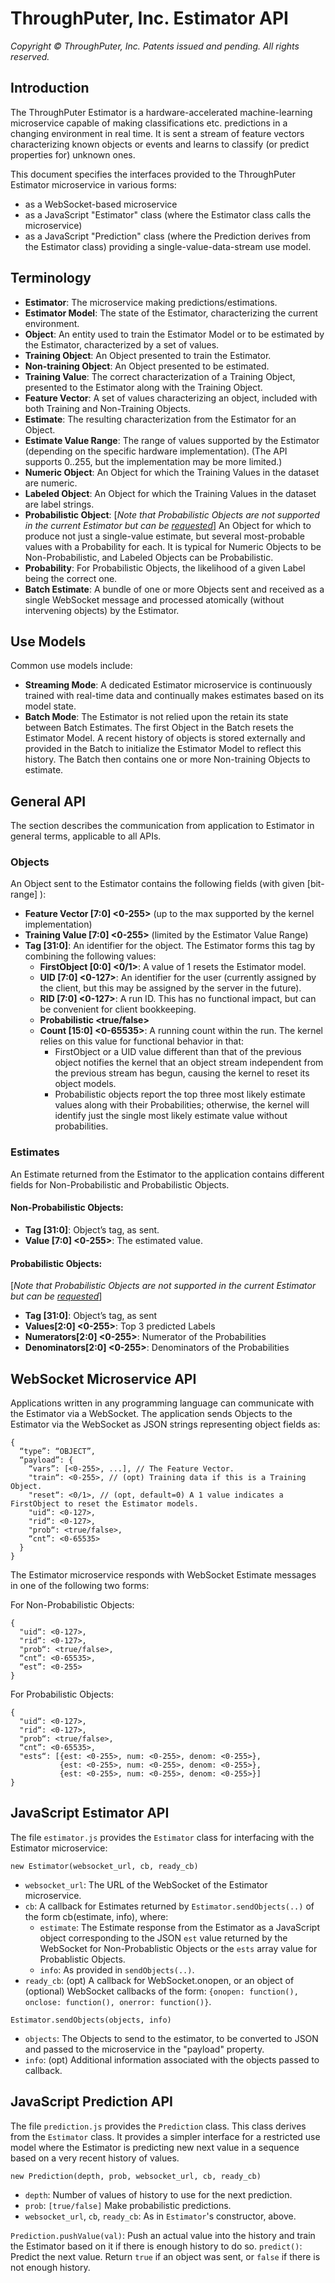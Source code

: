 # ThroughPuter, Inc. Estimator API

*Copyright © ThroughPuter, Inc. Patents issued and pending. All rights reserved.*

## Introduction

The ThroughPuter Estimator is a hardware-accelerated machine-learning microservice capable of making classifications etc. predictions in a changing environment in real time. It is sent a stream of feature vectors characterizing known objects or events and learns to classify (or predict properties for) unknown ones.

This document specifies the interfaces provided to the ThroughPuter Estimator microservice in various forms:
  - as a WebSocket-based microservice
  - as a JavaScript "Estimator" class (where the Estimator class calls the microservice)
  - as a JavaScript "Prediction" class (where the Prediction derives from the Estimator class) providing a single-value-data-stream use model.

## Terminology

  - **Estimator**: The microservice making predictions/estimations.
  - **Estimator Model**: The state of the Estimator, characterizing the current environment.
  - **Object**: An entity used to train the Estimator Model or to be estimated by the Estimator, characterized by a set of values.
  - **Training Object**: An Object presented to train the Estimator.
  - **Non-training Object**: An Object presented to be estimated.
  - **Training Value**: The correct characterization of a Training Object, presented to the Estimator along with the Training Object.
  - **Feature Vector**: A set of values characterizing an object, included with both Training and Non-Training Objects.
  - **Estimate**: The resulting characterization from the Estimator for an Object.
  - **Estimate Value Range**: The range of values supported by the Estimator (depending on the specific hardware implementation). (The API supports 0..255, but the implementation may be more limited.)
  - **Numeric Object**: An Object for which the Training Values in the dataset are numeric.
  - **Labeled Object**: An Object for which the Training Values in the dataset are label strings.
  - **Probabilistic Object**: \[*Note that Probabilistic Objects are not supported in the current Estimator but can be [requested](mailto:tech@throughputer.com)*\] An Object for which to produce not just a single-value estimate, but several most-probable values with a Probability for each.
  It is typical for Numeric Objects to be Non-Probabilistic, and Labeled Objects can be Probabilistic.
  - **Probability**: For Probabilistic Objects, the likelihood of a given Label being the correct one.
  - **Batch Estimate**: A bundle of one or more Objects sent and received as a single WebSocket message and processed atomically
  (without intervening objects) by the Estimator.

## Use Models

Common use models include:
  - **Streaming Mode**: A dedicated Estimator microservice is continuously trained with real-time data and continually makes estimates based on its model state.
  - **Batch Mode**: The Estimator is not relied upon the retain its state between Batch Estimates. The first Object in the Batch resets the Estimator Model.
  A recent history of objects is stored externally and provided in the Batch to initialize the Estimator Model to reflect this history. The Batch then contains one
  or more Non-training Objects to estimate.


## General API

The section describes the communication from application to Estimator in general terms, applicable to all APIs.

### Objects

An Object sent to the Estimator contains the following fields (with given [bit-range] <value-range>):

  - **Feature Vector [7:0] <0-255>** (up to the max supported by the kernel implementation)  
  - **Training Value [7:0] <0-255>** (limited by the Estimator Value Range)
  - **Tag [31:0]**: An identifier for the object. The Estimator forms this tag by combining the following values:
    - **FirstObject [0:0] <0/1>**: A value of 1 resets the Estimator model.
    - **UID [7:0] <0-127>**: An identifier for the user (currently assigned by the client, but this may be assigned by the server in the future).
    - **RID [7:0] <0-127>**: A run ID. This has no functional impact, but can be convenient for client bookkeeping.
    - **Probabilistic <true/false>**
    - **Count [15:0] <0-65535>**: A running count within the run. The kernel relies on this value for functional behavior in that:
      - FirstObject or a UID value different than that of the previous object notifies the kernel that an object stream independent from the previous stream has begun, causing the kernel to reset its object models.
      - Probabilistic objects report the top three most likely estimate values along with their Probabilities; otherwise, the kernel will identify just the single most likely estimate value without probabilities.

### Estimates

An Estimate returned from the Estimator to the application contains different fields for Non-Probabilistic and Probabilistic Objects.

#### Non-Probabilistic Objects:

  - **Tag [31:0]**: Object’s tag, as sent.
  - **Value [7:0] <0-255>**: The estimated value.

#### Probabilistic Objects:

\[*Note that Probabilistic Objects are not supported in the current Estimator but can be [requested](mailto:tech@throughputer.com)*\]

  - **Tag [31:0]**: Object’s tag, as sent
  - **Values[2:0] <0-255>**: Top 3 predicted Labels
  - **Numerators[2:0] <0-255>**: Numerator of the Probabilities
  - **Denominators[2:0] <0-255>**: Denominators of the Probabilities



## WebSocket Microservice API

Applications written in any programming language can communicate with the Estimator via a WebSocket. The application
sends Objects to the Estimator via the WebSocket as JSON strings representing object fields as:

```
{
  “type”: “OBJECT”,
  “payload”: {
    “vars”: [<0-255>, ...], // The Feature Vector.
    "train“: <0-255>, // (opt) Training data if this is a Training Object.
    "reset“: <0/1>, // (opt, default=0) A 1 value indicates a FirstObject to reset the Estimator models.
    "uid“: <0-127>,
    "rid“: <0-127>,
    "prob“: <true/false>,
    “cnt”: <0-65535>
  }
}
```

The Estimator microservice responds with WebSocket Estimate messages in one of the following two forms:

For Non-Probabilistic Objects:

```
{
  "uid“: <0-127>,
  "rid“: <0-127>,
  "prob“: <true/false>,
  “cnt”: <0-65535>,
  “est”: <0-255>
}
```

For Probabilistic Objects:

```
{
  "uid“: <0-127>,
  "rid“: <0-127>,
  "prob“: <true/false>,
  “cnt”: <0-65535>,
  "ests“: [{est: <0-255>, num: <0-255>, denom: <0-255>},
           {est: <0-255>, num: <0-255>, denom: <0-255>},
           {est: <0-255>, num: <0-255>, denom: <0-255>}]
}
```


## JavaScript Estimator API

The file `estimator.js` provides the `Estimator` class for interfacing with the Estimator microservice:

`new Estimator(websocket_url, cb, ready_cb)`

  - `websocket_url`: The URL of the WebSocket of the Estimator microservice.
  - `cb`: A callback for Estimates returned by `Estimator.sendObjects(..)` of the form cb(estimate, info), where:
    - `estimate`: The Estimate response from the Estimator as a JavaScript object corresponding to the JSON `est` value returned by the WebSocket for Non-Probablistic Objects or the `ests` array value for Probablistic Objects.
    - `info`: As provided in `sendObjects(..)`.
  - `ready_cb`: (opt) A callback for WebSocket.onopen, or an object of (optional) WebSocket callbacks of the form: `{onopen: function(), onclose: function(), onerror: function()}`.

`Estimator.sendObjects(objects, info)`

  - `objects`: The Objects to send to the estimator, to be converted to JSON and passed to the microservice in the "payload" property.
  - `info`: (opt) Additional information associated with the objects passed to callback.


## JavaScript Prediction API

The file `prediction.js` provides the `Prediction` class. This class derives from the `Estimator` class. It provides a simpler
interface for a restricted use model where the Estimator is predicting new next value in a sequence based on a very recent
history of values.

`new Prediction(depth, prob, websocket_url, cb, ready_cb)`

  - `depth`: Number of values of history to use for the next prediction.
  - `prob`: `[true/false]` Make probabilistic predictions.
  - `websocket_url`, `cb`, `ready_cb`: As in `Estimator`'s constructor, above.

`Prediction.pushValue(val)`: Push an actual value into the history and train the Estimator based on it if there is enough history to do so.
`predict()`: Predict the next value. Return `true` if an object was sent, or `false` if there is not enough history.
